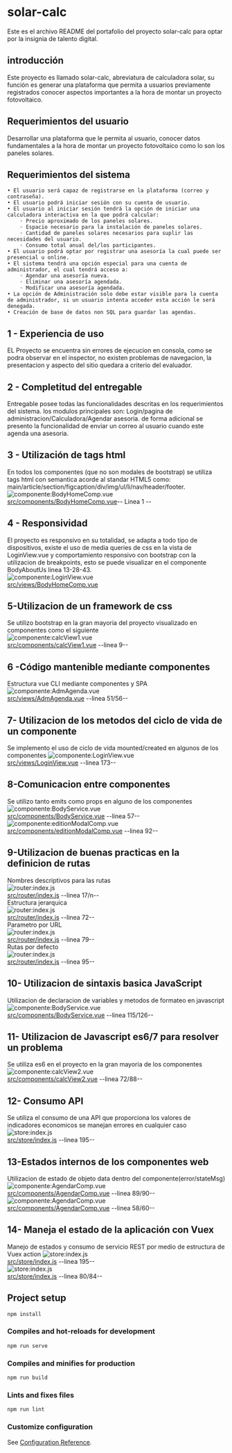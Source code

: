 # solar-calc
Este es el archivo README del portafolio del proyecto solar-calc para optar por la insignia de talento digital.

## introducción
Este proyecto es llamado solar-calc, abreviatura de calculadora solar, su función es generar una plataforma que permita a usuarios previamente registrados conocer aspectos importantes a la hora de montar un proyecto fotovoltaico.

## Requerimientos del usuario
Desarrollar una plataforma que le permita al usuario, conocer datos fundamentales a la hora de montar un proyecto fotovoltaico como lo son los paneles solares.

## Requerimientos del sistema
    
    • El usuario será capaz de registrarse en la plataforma (correo y contraseña).
    • El usuario podrá iniciar sesión con su cuenta de usuario.
    • El usuario al iniciar sesión tendrá la opción de iniciar una calculadora interactiva en la que podrá calcular:
        ◦ Precio aproximado de los paneles solares.
        ◦ Espacio necesario para la instalación de paneles solares.
        ◦ Cantidad de paneles solares necesarios para suplir las necesidades del usuario.
        ◦ Consumo total anual del/los participantes.
    • El usuario podrá optar por registrar una asesoría la cual puede ser presencial u online.
    • El sistema tendrá una opción especial para una cuenta de administrador, el cual tendrá acceso a:
        ◦ Agendar una asesoría nueva.
        ◦ Eliminar una asesoría agendada.
        ◦ Modificar una asesoría agendada.
    • La opción de Administración solo debe estar visible para la cuenta de administrador, si un usuario intenta acceder esta acción le será denegada.
    • Creación de base de datos non SQL para guardar las agendas.
    
## 1 - Experiencia de uso
EL Proyecto se encuentra sin errores de ejecucion en consola, como se podra observar en el inspector, no existen problemas de navegacion, la presentacion y aspecto del sitio quedara a criterio del evaluador.

## 2 - Completitud del entregable
Entregable posee todas las funcionalidades descritas en los requerimientos del sistema.
los modulos principales son: Login/pagina de administracion/Calculadora/Agendar asesoria.
de forma adicional se presento la funcionalidad de enviar un correo al usuario cuando este agenda una asesoria.

## 3 - Utilización de tags html
En todos los componentes (que no son modales de bootstrap) se utiliza tags html con semantica acorde al standar HTML5 como: main/article/section/figcaption/div/img/ul/li/nav/header/footer.<br/>
![componente:BodyHomeComp.vue](src/assets/img/readmeImg/punto3rubrica.png) <br/>
[src/components/BodyHomeComp.vue](src/components/BodyHomeComp.vue)-- Linea 1 --

## 4 - Responsividad
El proyecto es responsivo en su totalidad, se adapta a todo tipo de dispositivos, existe el uso de 
media queries de css en la vista de LoginView.vue y comportamiento responsivo con bootstrap con la utilizacion de breakpoints, esto se puede visualizar en el componente BodyAboutUs linea 13-28-43.<br/>
![componente:LoginView.vue](src/assets/img/readmeImg/punto4rubrica.png)<br/> 
[src/views/BodyHomeComp.vue](src/views/LoginView.vue)

## 5-Utilizacion de un framework de css
Se utilizo bootstrap en la gran mayoria del proyecto visualizado en componentes como el siguiente  
![componente:calcView1.vue](src/assets/img/readmeImg/punto5rubrica.png)<br/>
[src/components/calcView1.vue](src/views/calc1View.vue) --linea 9--

## 6 -Código mantenible mediante componentes
Estructura vue CLI mediante componentes y SPA  
![componente:AdmAgenda.vue](src/assets/img/readmeImg/punto6rubrica.png)<br/>
[src/views/AdmAgenda.vue](src/views/AdmAgenda.vue) --linea 51/56--

## 7- Utilizacion de los metodos del ciclo de vida de un componente
Se implemento el uso de ciclo de vida mounted/created en algunos de los componentes
![componente:LoginView.vue](src/assets/img/readmeImg/punto7rubrica.png)<br/>
[src/views/LoginView.vue](src/views/LoginView.vue) --linea 173--

## 8-Comunicacion entre componentes
Se utilizo tanto emits como props en alguno de los componentes
![componente:BodyService.vue](src/assets/img/readmeImg/punto8rubrica1.png)<br/>
[src/components/BodyService.vue](src/components/BodyService.vue) --linea 57--<br/>
![componente:editionModalComp.vue](src/assets/img/readmeImg/punto8rubrica2.png)<br/>
[src/components/editionModalComp.vue](src/components/edition.vueModalComp) --linea 92--

## 9-Utilizacion de buenas practicas en la definicion de rutas
Nombres descriptivos para las rutas  
![router:index.js](src/assets/img/readmeImg/punto9rubrica1.png)<br/>
[src/router/index.js](src/router/index.js) --linea 17/n--<br/>
Estructura jerarquica  
![router:index.js](src/assets/img/readmeImg/punto9rubrica2.png)<br/>
[src/router/index.js](src/router/index.js) --linea 72--<br/>
Parametro por URL  
![router:index.js](src/assets/img/readmeImg/punto9rubrica3.png)<br/>
[src/router/index.js](src/router/index.js) --linea 79--<br/>
Rutas por defecto  
![router:index.js](src/assets/img/readmeImg/punto9rubrica4.png)<br/>
[src/router/index.js](src/router/index.js) --linea 95--<br/>

## 10- Utilizacion de sintaxis basica JavaScript
Utilizacion de declaracion de variables y metodos de formateo en javascript
![componente:BodyService.vue](src/assets/img/readmeImg/punto11rubrica.png)<br/>
[src/components/BodyService.vue](src/components/BodyService.vue) --linea 115/126--<br/>

## 11- Utilizacion de Javascript es6/7 para resolver un problema
Se utiliza es6 en el proyecto en la gran mayoria de los componentes  
![componente:calcView2.vue](src/assets/img/readmeImg/punto11rubrica.png)<br/>
[src/components/calcView2.vue](src/components/calcView2.vue) --linea 72/88--<br/>
 
## 12- Consumo API
Se utiliza el consumo de una API que proporciona los valores de indicadores economicos
se manejan errores en cualquier caso
![store:index.js](src/assets/img/readmeImg/punto12rubrica.png)<br/>
[src/store/index.js](src/store/index.js) --linea 195--<br/>

## 13-Estados internos de los componentes web
Utilizacion de estado de objeto data dentro del componente(error/stateMsg)
![componente:AgendarComp.vue](src/assets/img/readmeImg/punto13rubrica.png)<br/>
[src/components/AgendarComp.vue](src/components/AgendarComp.vue) --linea 89/90--<br/>
![componente:AgendarComp.vue](src/assets/img/readmeImg/punto13rubrica2.png)<br/>
[src/components/AgendarComp.vue](src/components/AgendarComp.vue) --linea 58/60--<br/>

## 14- Maneja el estado de la aplicación con Vuex
Manejo de estados y consumo de servicio REST por medio de estructura de Vuex action
![store:index.js](src/assets/img/readmeImg/punto12rubrica.png)<br/>
[src/store/index.js](src/store/index.js) --linea 195--<br/>
![store:index.js](src/assets/img/readmeImg/punto14rubrica.png)<br/>
[src/store/index.js](src/store/index.js) --linea 80/84--<br/>
## Project setup
```
npm install
```

### Compiles and hot-reloads for development
```
npm run serve
```

### Compiles and minifies for production
```
npm run build
```

### Lints and fixes files
```
npm run lint
```

### Customize configuration
See [Configuration Reference](https://cli.vuejs.org/config/).
